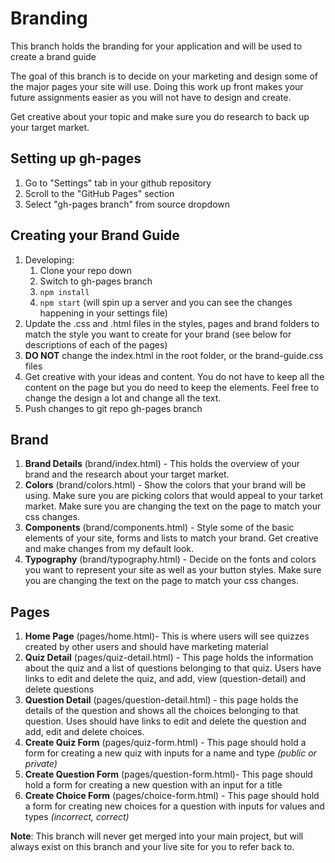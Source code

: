 # Branding

This branch holds the branding for your application and will be used to create a brand guide

The goal of this branch is to decide on your marketing and design some of the major pages your site will use. Doing this work up front makes your future assignments easier as you will not have to design and create.

Get creative about your topic and make sure you do research to back up your target market.


## Setting up gh-pages

1. Go to "Settings" tab in your github repository
2. Scroll to the "GitHub Pages" section
3. Select "gh-pages branch" from source dropdown


## Creating your Brand Guide

1. Developing:
   1. Clone your repo down
   2. Switch to gh-pages branch
   3. `npm install`
   4. `npm start` (will spin up a server and you can see the changes happening in your settings file)
1. Update the .css and .html files in the styles, pages and brand folders to match the style you want to create for your brand (see below for descriptions of each of the pages)
1. **DO NOT** change the index.html in the root folder, or the brand-guide.css files
1. Get creative with your ideas and content. You do not have to keep all the content on the page but you do need to keep the elements. Feel free to change the design a lot and change all the text.
1. Push changes to git repo gh-pages branch


## Brand
1. **Brand Details** (brand/index.html) - This holds the overview of your brand and the research about your target market.
1. **Colors** (brand/colors.html) - Show the colors that your brand will be using. Make sure you are picking colors that would appeal to your tarket market. Make sure you are changing the text on the page to match your css changes.
1. **Components** (brand/components.html) - Style some of the basic elements of your site, forms and lists to match your brand. Get creative and make changes from my default look.
1. **Typography** (brand/typography.html) - Decide on the fonts and colors you want to represent your site as well as your button styles. Make sure you are changing the text on the page to match your css changes.

## Pages
1. **Home Page** (pages/home.html)- This is where users will see quizzes created by other users and should have marketing material
1. **Quiz Detail** (pages/quiz-detail.html) - This page holds the information about the quiz and a list of questions belonging to that quiz. Users have links to edit and delete the quiz, and add, view (question-detail) and delete questions
1. **Question Detail** (pages/question-detail.html) - this page holds the details of the question and shows all the choices belonging to that question. Uses should have links to edit and delete the question and add, edit and delete choices.
1. **Create Quiz Form** (pages/quiz-form.html)  - This page should hold a form for creating a new quiz with inputs for a name and type *(public or private)*
1. **Create Question Form** (pages/question-form.html)- This page should hold a form for creating a new question with an input for a title
1. **Create Choice Form** (pages/choice-form.html) - This page should hold a form for creating new choices for a question with inputs for values and types *(incorrect, correct)*

**Note**: This branch will never get merged into your main project, but will always exist on this branch and your live site for you to refer back to.
